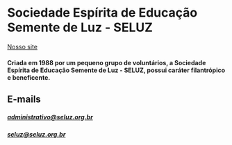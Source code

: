 
# Sociedade Espírita de Educação Semente de Luz - SELUZ

[Nosso site](http://www.seluz.org.br)


#### Criada em 1988 por um pequeno grupo de voluntários, a Sociedade Espírita de Educação Semente de Luz - SELUZ, possui caráter filantrópico e beneficente.

## E-mails
##### administrativo@seluz.org.br
##### seluz@seluz.org.br
